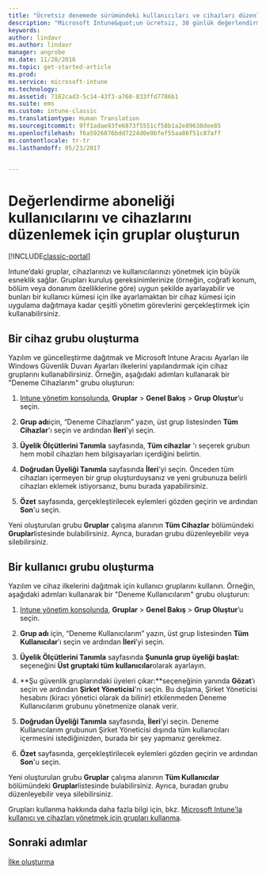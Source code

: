 ```yaml
---
title: "Ücretsiz denemede sürümündeki kullanıcıları ve cihazları düzenlemek için grup oluşturma | Microsoft Docs"
description: "Microsoft Intune&quot;un ücretsiz, 30 günlük değerlendirmesine kaydolduğunuzda, cihaz grupları ve kullanıcı grupları nasıl oluşturulur?"
keywords: 
author: lindavr
ms.author: lindavr
manager: angrobe
ms.date: 11/28/2016
ms.topic: get-started-article
ms.prod: 
ms.service: microsoft-intune
ms.technology: 
ms.assetid: 7162cad3-5c14-43f3-a760-833ffd7786b1
ms.suite: ems
ms.custom: intune-classic
ms.translationtype: Human Translation
ms.sourcegitcommit: 9ff1adae93fe6873f5551cf58b1a2e89638dee85
ms.openlocfilehash: f6a5926876bdd7224d0e9bfef55aa86f51c87aff
ms.contentlocale: tr-tr
ms.lasthandoff: 05/23/2017


---
```


# <a name="create-groups-to-organize-evaluation-subscription-users-and-devices"></a>Değerlendirme aboneliği kullanıcılarını ve cihazlarını düzenlemek için gruplar oluşturun

[!INCLUDE[classic-portal](../includes/classic-portal.md)]

Intune’daki gruplar, cihazlarınızı ve kullanıcılarınızı yönetmek için büyük esneklik sağlar. Grupları kuruluş gereksinimlerinize (örneğin, coğrafi konum, bölüm veya donanım özelliklerine göre) uygun şekilde ayarlayabilir ve bunları bir kullanıcı kümesi için ilke ayarlamaktan bir cihaz kümesi için uygulama dağıtmaya kadar çeşitli yönetim görevlerini gerçekleştirmek için kullanabilirsiniz.

## <a name="create-a-device-group"></a>Bir cihaz grubu oluşturma
Yazılım ve güncelleştirme dağıtmak ve Microsoft Intune Aracısı Ayarları ile Windows Güvenlik Duvarı Ayarları ilkelerini yapılandırmak için cihaz gruplarını kullanabilirsiniz. Örneğin, aşağıdaki adımları kullanarak bir "Deneme Cihazlarım" grubu oluşturun:

1.  [Intune yönetim konsolunda](https://manage.microsoft.com/), **Gruplar** &gt; **Genel Bakış** &gt; **Grup Oluştur**’u seçin.

2.  **Grup adı**için, “Deneme Cihazlarım” yazın, üst grup listesinden **Tüm Cihazlar**'ı seçin ve ardından **İleri**'yi seçin.

3.  **Üyelik Ölçütlerini Tanımla** sayfasında, **Tüm cihazlar** 'ı seçerek grubun hem mobil cihazları hem bilgisayarları içerdiğini belirtin.

4.  **Doğrudan Üyeliği Tanımla** sayfasında **İleri**'yi seçin. Önceden tüm cihazları içermeyen bir grup oluşturduysanız ve yeni grubunuza belirli cihazları eklemek istiyorsanız, bunu burada yapabilirsiniz.

5.  **Özet** sayfasında, gerçekleştirilecek eylemleri gözden geçirin ve ardından **Son**'u seçin.

Yeni oluşturulan grubu **Gruplar** çalışma alanının **Tüm Cihazlar** bölümündeki **Gruplar**listesinde bulabilirsiniz. Ayrıca, buradan grubu düzenleyebilir veya silebilirsiniz.

## <a name="create-a-user-group"></a>Bir kullanıcı grubu oluşturma
Yazılım ve cihaz ilkelerini dağıtmak için kullanıcı gruplarını kullanın. Örneğin, aşağıdaki adımları kullanarak bir "Deneme Kullanıcılarım" grubu oluşturun:

1.  [Intune yönetim konsolunda](https://manage.microsoft.com/), **Gruplar** &gt; **Genel Bakış** &gt; **Grup Oluştur**’u seçin.

2.  **Grup adı** için, “Deneme Kullanıcılarım” yazın, üst grup listesinden **Tüm Kullanıcılar**’ı seçin ve ardından **İleri**’yi seçin.

3.  **Üyelik Ölçütlerini Tanımla** sayfasında **Şununla grup üyeliği başlat:** seçeneğini **Üst gruptaki tüm kullanıcılar**olarak ayarlayın.

4.  **Şu güvenlik gruplarındaki üyeleri çıkar:**seçeneğinin yanında **Gözat**’ı seçin ve ardından **Şirket Yöneticisi**'ni seçin. Bu dışlama, Şirket Yöneticisi hesabını (kiracı yönetici olarak da bilinir) etkilenmeden Deneme Kullanıcılarım grubunu yönetmenize olanak verir.

5.  **Doğrudan Üyeliği Tanımla** sayfasında, **İleri**'yi seçin. Deneme Kullanıcılarım grubunun Şirket Yöneticisi dışında tüm kullanıcıları içermesini istediğinizden, burada bir şey yapmanız gerekmez.

6.  **Özet** sayfasında, gerçekleştirilecek eylemleri gözden geçirin ve ardından **Son**'u seçin.

Yeni oluşturulan grubu **Gruplar** çalışma alanının **Tüm Kullanıcılar** bölümündeki **Gruplar**listesinde bulabilirsiniz. Ayrıca, buradan grubu düzenleyebilir veya silebilirsiniz.

Grupları kullanma hakkında daha fazla bilgi için, bkz. [Microsoft Intune'la kullanıcı ve cihazları yönetmek için grupları kullanma](/intune-classic/Deploy-Use/use-groups-to-manage-users-and-devices-with-microsoft-intune).

## <a name="next-steps"></a>Sonraki adımlar
[İlke oluşturma](get-started-with-a-30-day-trial-of-microsoft-intune-step-4.md)  

